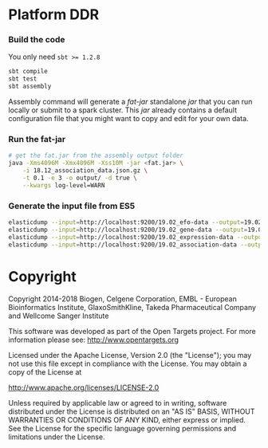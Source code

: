 # Platform DDR

### Build the code

You only need `sbt >= 1.2.8`
 
```sh
sbt compile
sbt test
sbt assembly
```

Assembly command will generate a _fat-jar_ standalone _jar_ that you can run locally or submit to 
a spark cluster. This _jar_ already contains a default configuration file that you might want to copy
and edit for your own data.

### Run the fat-jar

```sh
# get the fat.jar from the assembly output folder
java -Xms4096M -Xmx4096M -Xss10M -jar <fat.jar> \
    -i 18.12_association_data.json.gz \
    -t 0.1 -e 3 -o output/ -d true \
    --kwargs log-level=WARN
```

### Generate the input file from ES5

```sh
elasticdump --input=http://localhost:9200/19.02_efo-data --output=19.02_efo-data.json --type=data --limit 10000 --sourceOnly
elasticdump --input=http://localhost:9200/19.02_gene-data --output=19.02_gene-data.json --type=data --limit 10000 --sourceOnly
elasticdump --input=http://localhost:9200/19.02_expression-data --output=19.02_expression-data.json --type=data --limit 10000 --sourceOnly
elasticdump --input=http://localhost:9200/19.02_association-data --output=19.02_association-data.json --type=data --limit=10000 --sourceOnly --searchBody '{"query": { "match_all": {} }, "_source": {"excludes": ["private.*", ".private.*"]}}'
```

# Copyright
Copyright 2014-2018 Biogen, Celgene Corporation, EMBL - European Bioinformatics Institute, GlaxoSmithKline, Takeda Pharmaceutical Company and Wellcome Sanger Institute

This software was developed as part of the Open Targets project. For more information please see: http://www.opentargets.org

Licensed under the Apache License, Version 2.0 (the "License");
you may not use this file except in compliance with the License.
You may obtain a copy of the License at

   http://www.apache.org/licenses/LICENSE-2.0

Unless required by applicable law or agreed to in writing, software
distributed under the License is distributed on an "AS IS" BASIS,
WITHOUT WARRANTIES OR CONDITIONS OF ANY KIND, either express or implied.
See the License for the specific language governing permissions and
limitations under the License.

